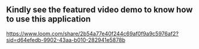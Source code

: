 ## Kindly see the featured video demo to know how to use this application 

https://www.loom.com/share/2b54a77e40f244c69af0f9a9c5976af2?sid=d64efedb-9902-43aa-b010-282941e5878b
